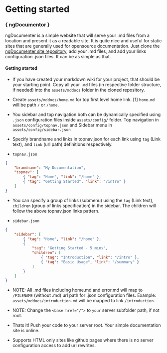 # Getting started


### { ngDocumentor }
  
ngDocumenter is a simple website that will serve your .md files from a location and present it as a readable site. It is quite nice and useful for static sites that are generally used for opensource documentation. Just clone the [ngDocumenter site repository](https://github.com/ngDocumentor/ngDocumentor.github.io), add your .md files, and add your links configuration .json files. It can be as simple as that.


#### Getting started


* If you have created your markdown wiki for your project, that should be your starting point. Copy all your `.md` files (in respective folder structure, if needed) into the `assets/mddocs` folder in the cloned repository.


* Create `assets/mddocs/home.md` for top first level home link. [1] `home.md` will be path `/` or `/home`.


* You sidebar and top navigation both can be dynamically specified using `.json` configuration files inside `assets/config/` folder. Top navigation in `assets/config/topnav.json` and Sidebar menu in `assets/config/sidebar.json`


* Specify brandname and links in topnav.json for each link using `tag` (Link text), and `link` (url path) definitions respectively.

* `topnav.json`

```json
{
    "brandname": "My Documentation",
    "topnav": [
        { "tag": "Home", "link": "/home" },
        { "tag": "Getting Started", "link": "/intro" }
    ]
}
```


* You can specify a group of links (submenu) using the `tag` (Link text), `children` (group of links specification) in the sidebar. The children will follow the above topnav.json links pattern.


* `sidebar.json`

```json
{
    "sidebar": [
        { "tag": "Home", "link": "/home" },
        {
            "tag": "Getting Started - 5 mins",
            "children": [
                { "tag": "Introduction", "link": "/intro" },
                { "tag": "Basic Usage", "link": "/summary" }
            ]
        }
    ]
}
```


* NOTE: All .md files including home.md and error.md will map to `/FILENAME` (without .md) url path for .json configuration files. Example: `assets/mddocs/introduction.md` will be mapped to link `/introduction`.


* NOTE: Change the `<base href="/">` to `your` server subfolder path, if not root.


* Thats it! Push your code to your server root. Your simple documentation site is online. 


* Supports HTML only sites like github pages where there is no server configuration access to add url rewrites.

